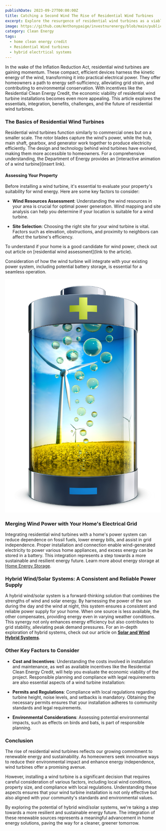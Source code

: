 ```yaml
---
publishDate: 2023-09-27T00:00:00Z
title: Catching a Second Wind The Rise of Residential Wind Turbines
excerpt: Explore the resurgence of residential wind turbines as a viable alternative energy source. This article sheds light on the benefits and practical considerations of harnessing wind power in your home, paving the way for a sustainable future.
image: https://github.com/Anthonypaige/investnurenergy/blob/main/public/images/cover-art/WND-1-cover-art.jpg?raw=true
category: Clean Energy
tags:
  - home clean energy credit
  - Residential Wind turbines
  - hybrid electrtical systems
---
```


In the wake of the Inflation Reduction Act, residential wind turbines are gaining momentum. These compact, efficient devices harness the kinetic energy of the wind, transforming it into practical electrical power. They offer homeowners a path to energy self-sufficiency, alleviating grid strain, and contributing to environmental conservation. With incentives like the Residential Clean Energy Credit, the economic viability of residential wind turbine installations becomes even more appealing. This article explores the essentials, integration, benefits, challenges, and the future of residential wind turbines.

### **The Basics of Residential Wind Turbines**

Residential wind turbines function similarly to commercial ones but on a smaller scale. The rotor blades capture the wind's power, while the hub, main shaft, gearbox, and generator work together to produce electricity efficiently. The design and technology behind wind turbines have evolved, making them more accessible to homeowners. For a comprehensive understanding, the Department of Energy provides an [interactive animation of a wind turbine](insert link).

#### **Assessing Your Property**

Before installing a wind turbine, it's essential to evaluate your property's suitability for wind energy. Here are some key factors to consider:

- **Wind Resources Assessment**: Understanding the wind resources in your area is crucial for optimal power generation. Wind mapping and site analysis can help you determine if your location is suitable for a wind turbine.

- **Site Selection**: Choosing the right site for your wind turbine is vital. Factors such as elevation, obstructions, and proximity to neighbors can affect the turbine's efficiency.

To understand if your home is a good candidate for wind power, check out out article on [residential wind assessment](link to the article).



Consideration of how the wind turbine will integrate with your existing power system, including potential battery storage, is essential for a seamless operation.

![Super wide](https://github.com/Anthonypaige/investnurenergy/blob/main/public/images/In-article-images/WND-2-in-article.png?raw=true)

### **Merging Wind Power with Your Home's Electrical Grid**

Integrating residential wind turbines with a home's power system can reduce dependence on fossil fuels, lower energy bills, and assist in grid independence. Proper installation and connection enable wind-generated electricity to power various home appliances, and excess energy can be stored in a battery. This integration represents a step towards a more sustainable and resilient energy future. Learn more about energy storage at [Home Energy Storage](http://localhost:4322/homes/home-energy-storage).

### **Hybrid Wind/Solar Systems: A Consistent and Reliable Power Supply**

A hybrid wind/solar system is a forward-thinking solution that combines the strengths of wind and solar energy. By harnessing the power of the sun during the day and the wind at night, this system ensures a consistent and reliable power supply for your home. When one source is less available, the other compensates, providing energy even in varying weather conditions. This synergy not only enhances energy efficiency but also contributes to grid stability, alleviating peak demand pressures. For an in-depth exploration of hybrid systems, check out our article on [**Solar and Wind Hybrid Systems**](http://localhost:4321/hybrid-wind-solar-systems/).

### **Other Key Factors to Consider**

- **Cost and Incentives**: Understanding the costs involved in installation and maintenance, as well as available incentives like the Residential Clean Energy Credit, will help you evaluate the economic viability of the project.
  Responsible planning and compliance with legal requirements are also essential aspects of a wind turbine installation:

- **Permits and Regulations**: Compliance with local regulations regarding turbine height, noise levels, and setbacks is mandatory. Obtaining the necessary permits ensures that your installation adheres to community standards and legal requirements.

- **Environmental Considerations**: Assessing potential environmental impacts, such as effects on birds and bats, is part of responsible planning.

### **Conclusion**

The rise of residential wind turbines reflects our growing commitment to renewable energy and sustainability. As homeowners seek innovative ways to reduce their environmental impact and enhance energy independence, wind turbines offer a promising avenue.

However, installing a wind turbine is a significant decision that requires careful consideration of various factors, including local wind conditions, property size, and compliance with local regulations. Understanding these aspects ensures that your wind turbine installation is not only effective but also aligned with your community's standards and environmental values.

By exploring the potential of hybrid wind/solar systems, we're taking a step towards a more resilient and sustainable energy future. The integration of these renewable sources represents a meaningful advancement in home energy solutions, paving the way for a cleaner, greener tomorrow.
